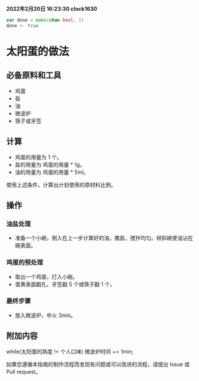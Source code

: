 **2022年2月20日 16:23:30 clock1630**

```go
var done = make(chan bool, 1)
done <- true
```

# 太阳蛋的做法

## 必备原料和工具

- 鸡蛋
- 盐
- 油
- 微波炉
- 筷子或牙签

## 计算

- 鸡蛋的用量为 1 个。
- 盐的用量为 鸡蛋的用量 \* 1g。
- 油的用量为 鸡蛋的用量 \* 5ml。

使用上述条件，计算出计划使用的原材料比例。

## 操作

### 油盐处理

- 准备一个小碗，倒入在上一步计算好的油，撒盐，搅拌均匀。倾斜碗使油沾在碗表面。

### 鸡蛋的预处理

- 取出一个鸡蛋，打入小碗。
- 蛋黄表面戳孔。牙签戳 5 个或筷子戳 1 个。

### 最终步骤

- 放入微波炉，中火 3min。

## 附加内容

while(太阳蛋的熟度 != 个人口味) 微波炉时间 += 1min;

如果您遵循本指南的制作流程而发现有问题或可以改进的流程，请提出 Issue 或 Pull request。
